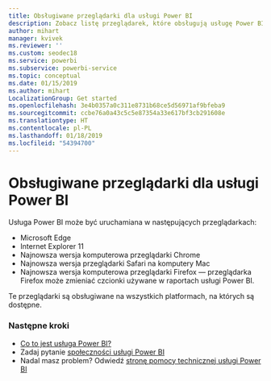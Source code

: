 ```yaml
---
title: Obsługiwane przeglądarki dla usługi Power BI
description: Zobacz listę przeglądarek, które obsługują usługę Power BI
author: mihart
manager: kvivek
ms.reviewer: ''
ms.custom: seodec18
ms.service: powerbi
ms.subservice: powerbi-service
ms.topic: conceptual
ms.date: 01/15/2019
ms.author: mihart
LocalizationGroup: Get started
ms.openlocfilehash: 3e4b0357a0c311e8731b68ce5d56971af9bfeba9
ms.sourcegitcommit: ccbe76a0a43c5c5e87354a33e617bf3cb291608e
ms.translationtype: HT
ms.contentlocale: pl-PL
ms.lasthandoff: 01/18/2019
ms.locfileid: "54394700"
---
```

# <a name="supported-browsers-for-power-bi"></a>Obsługiwane przeglądarki dla usługi Power BI
Usługa Power BI może być uruchamiana w następujących przeglądarkach:

* Microsoft Edge
* Internet Explorer 11
* Najnowsza wersja komputerowa przeglądarki Chrome
* Najnowsza wersja przeglądarki Safari na komputery Mac
* Najnowsza wersja komputerowa przeglądarki Firefox — przeglądarka Firefox może zmieniać czcionki używane w raportach usługi Power BI.

Te przeglądarki są obsługiwane na wszystkich platformach, na których są dostępne.

### <a name="next-steps"></a>Następne kroki
* [Co to jest usługa Power BI?](../power-bi-overview.md)
* Zadaj pytanie [społeczności usługi Power BI](http://community.powerbi.com/)
* Nadal masz problem? Odwiedź [stronę pomocy technicznej usługi Power BI](https://powerbi.microsoft.com/support/)

